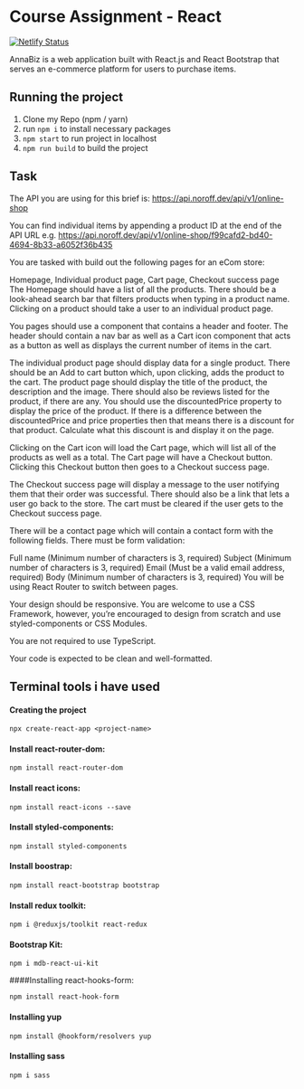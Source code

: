 # Course Assignment - React

[![Netlify Status](https://api.netlify.com/api/v1/badges/a5cc03f4-01c4-44bd-86df-66f9a9533229/deploy-status)](https://app.netlify.com/sites/annabiz/deploys)

AnnaBiz is a web application built with React.js and React Bootstrap that serves an e-commerce platform for users to purchase items. 

## Running the project

1. Clone my Repo (npm / yarn)
2. run `npm i` to install necessary packages 
3. `npm start` to run project in localhost
4. `npm run build` to build the project

## Task
The API you are using for this brief is: https://api.noroff.dev/api/v1/online-shop

You can find individual items by appending a product ID at the end of the API URL e.g. https://api.noroff.dev/api/v1/online-shop/f99cafd2-bd40-4694-8b33-a6052f36b435

You are tasked with build out the following pages for an eCom store:

Homepage, Individual product page, Cart page, Checkout success page
The Homepage should have a list of all the products. There should be a look-ahead search bar that filters products when typing in a product name. Clicking on a product should take a user to an individual product page.

You pages should use a <Layout> component that contains a header and footer. The header should contain a nav bar as well as a Cart icon component that acts as a button as well as displays the current number of items in the cart.

The individual product page should display data for a single product. There should be an Add to cart button which, upon clicking, adds the product to the cart. The product page should display the title of the product, the description and the image. There should also be reviews listed for the product, if there are any. You should use the discountedPrice property to display the price of the product. If there is a difference between the discountedPrice and price properties then that means there is a discount for that product. Calculate what this discount is and display it on the page.

Clicking on the Cart icon will load the Cart page, which will list all of the products as well as a total. The Cart page will have a Checkout button. Clicking this Checkout button then goes to a Checkout success page.

The Checkout success page will display a message to the user notifying them that their order was successful. There should also be a link that lets a user go back to the store. The cart must be cleared if the user gets to the Checkout success page.

There will be a contact page which will contain a contact form with the following fields. There must be form validation:

Full name (Minimum number of characters is 3, required)
Subject (Minimum number of characters is 3, required)
Email (Must be a valid email address, required)
Body (Minimum number of characters is 3, required)
You will be using React Router to switch between pages.

Your design should be responsive. You are welcome to use a CSS Framework, however, you’re encouraged to design from scratch and use styled-components or CSS Modules.

You are not required to use TypeScript.

Your code is expected to be clean and well-formatted.


## Terminal tools i have used 
#### Creating the project
```
npx create-react-app <project-name>
```

#### Install react-router-dom:
```
npm install react-router-dom
```

#### Install react icons:
```
npm install react-icons --save
````

#### Install styled-components: 
```
npm install styled-components
```

#### Install boostrap:
```
npm install react-bootstrap bootstrap
```

#### Install redux toolkit:
```
npm i @reduxjs/toolkit react-redux
```

#### Bootstrap Kit:
```
npm i mdb-react-ui-kit
```

####Installing react-hooks-form:
```
npm install react-hook-form
```

#### Installing yup 
```
npm install @hookform/resolvers yup
```

#### Installing sass
```
npm i sass
```

